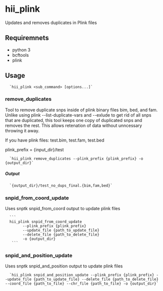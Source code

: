 # hii_plink

Updates and removes duplicates in Plink files 

## Requiremnets 
- python 3
- bcftools
- plink 

## Usage

      `hii_plink <sub_command> [options...]`

### remove_duplicates

Tool to remove duplicate snps inside of plink binary files bim, bed, and fam. Unlike using plink --list-duplicate-vars and --exlude to get rid of all snps that are duplicated, this tool keeps one copy of duplicated snps and removes the rest. This allows retenation of data without unncessary throwing it away.  

If you have plink files: test.bim, test.fam, test.bed 

plink_prefix = {input_dir}/test 

      `hii_plink remove_duplicates --plink_prefix {plink_prefix} -o {output_dir}` 

##### Output 

      `{output_dir}/test_no_dups_final.{bim,fam,bed}`

### snpid_from_coord_update 

Uses snptk snpid_from_coord output to update plink files 

      ```
      hii_plink snpid_from_coord_update 
            --plink_prefix {plink_prefix} 
            --update_file {path_to_update_file} 
            --delete_file {path_to_delete_file} 
            -o {output_dir}
       ```

### snpid_and_position_update 

Uses snptk snpid_and_position output to update plink files 

      `hii_plink snpid_and_position_update --plink_prefix {plink_prefix} --update_file {path_to_update_file} --delete_file {path_to_delete_file} --coord_file {path_to_file} --chr_file {path_to_file} -o {output_dir}`
